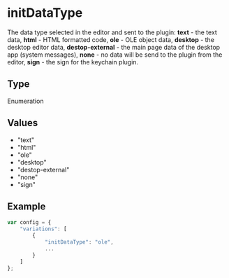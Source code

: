 # initDataType

The data type selected in the editor and sent to the plugin:**text** - the text data,**html** - HTML formatted code,**ole** - OLE object data,**desktop** - the desktop editor data,**destop-external** - the main page data of the desktop app (system messages),**none** - no data will be send to the plugin from the editor,**sign** - the sign for the keychain plugin.

## Type

Enumeration

## Values

- "text"
- "html"
- "ole"
- "desktop"
- "destop-external"
- "none"
- "sign"


## Example

```javascript editor-pptx
var config = {
    "variations": [
        {
            "initDataType": "ole",
            ...
        }
    ]
};
```
